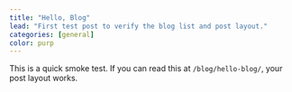 ```yaml
---
title: "Hello, Blog"
lead: "First test post to verify the blog list and post layout."
categories: [general]
color: purp
---
```


This is a quick smoke test. If you can read this at `/blog/hello-blog/`, your post layout works.
